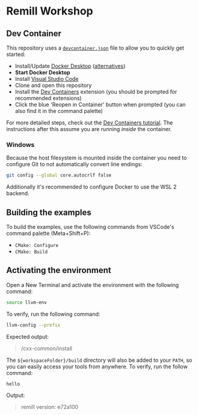 # Remill Workshop

## Dev Container

This repository uses a [`devcontainer.json`](./.devcontainer/devcontainer.json) file to allow you to quickly get started:

- Install/Update [Docker Desktop](https://www.docker.com/products/docker-desktop/) ([alternatives](https://code.visualstudio.com/remote/advancedcontainers/docker-options))
- **Start Docker Desktop**
- Install [Visual Studio Code](https://code.visualstudio.com)
- Clone and open this repository
- Install the [Dev Containers](vscode:extension/ms-vscode-remote.remote-containers) extension (you should be prompted for recommended extensions)
- Click the blue 'Reopen in Container' button when prompted (you can also find it in the command palette)

For more detailed steps, check out the [Dev Containers tutorial](https://code.visualstudio.com/docs/devcontainers/tutorial). The instructions after this assume you are running _inside_ the container.

### Windows

Because the host filesystem is mounted inside the container you need to configure Git to not automatically convert line endings:

```sh
git config --global core.autocrlf false
```

Additionally it's recommended to configure Docker to use the WSL 2 backend.

## Building the examples

To build the examples, use the following commands from VSCode's command palette (Meta+Shift+P):

- `CMake: Configure`
- `CMake: Build`

## Activating the environment

Open a New Terminal and activate the environment with the following command:

```sh
source llvm-env
```

To verify, run the following command:

```sh
llvm-config --prefix
```

Expected output:

> /cxx-common/install

The `${workspaceFolder}/build` directory will also be added to your `PATH`, so you can easily access your tools from anywhere. To verify, run the follow command:

```sh
hello
```

Output:

> remill version: e72a100

